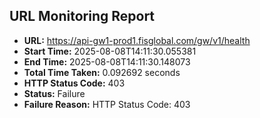 ## URL Monitoring Report

- **URL:** https://api-gw1-prod1.fisglobal.com/gw/v1/health
- **Start Time:** 2025-08-08T14:11:30.055381
- **End Time:** 2025-08-08T14:11:30.148073
- **Total Time Taken:** 0.092692 seconds
- **HTTP Status Code:** 403
- **Status:** Failure
- **Failure Reason:** HTTP Status Code: 403
